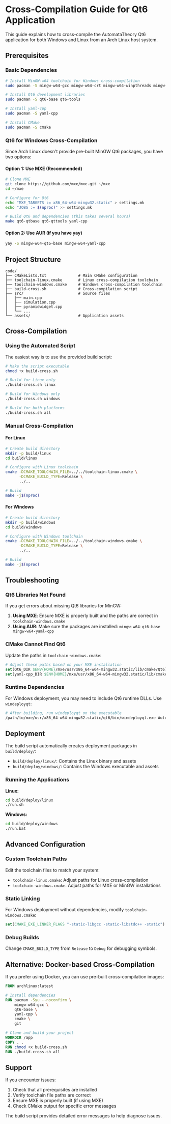# Cross-Compilation Guide for Qt6 Application

This guide explains how to cross-compile the AutomataTheory Qt6 application for both Windows and Linux from an Arch Linux host system.

## Prerequisites

### Basic Dependencies
```bash
# Install MinGW-w64 toolchain for Windows cross-compilation
sudo pacman -S mingw-w64-gcc mingw-w64-crt mingw-w64-winpthreads mingw-w64-binutils

# Install Qt6 development libraries
sudo pacman -S qt6-base qt6-tools

# Install yaml-cpp
sudo pacman -S yaml-cpp

# Install CMake
sudo pacman -S cmake
```

### Qt6 for Windows Cross-Compilation

Since Arch Linux doesn't provide pre-built MinGW Qt6 packages, you have two options:

#### Option 1: Use MXE (Recommended)
```bash
# Clone MXE
git clone https://github.com/mxe/mxe.git ~/mxe
cd ~/mxe

# Configure for Qt6
echo "MXE_TARGETS := x86_64-w64-mingw32.static" > settings.mk
echo "JOBS := $(nproc)" >> settings.mk

# Build Qt6 and dependencies (this takes several hours)
make qt6-qtbase qt6-qttools yaml-cpp
```

#### Option 2: Use AUR (if you have yay)
```bash
yay -S mingw-w64-qt6-base mingw-w64-yaml-cpp
```

## Project Structure

```
code/
├── CMakeLists.txt              # Main CMake configuration
├── toolchain-linux.cmake       # Linux cross-compilation toolchain
├── toolchain-windows.cmake     # Windows cross-compilation toolchain
├── build-cross.sh              # Cross-compilation script
├── src/                        # Source files
│   ├── main.cpp
│   ├── simulation.cpp
│   ├── pyramidwidget.cpp
│   └── ...
└── assets/                     # Application assets
```

## Cross-Compilation

### Using the Automated Script

The easiest way is to use the provided build script:

```bash
# Make the script executable
chmod +x build-cross.sh

# Build for Linux only
./build-cross.sh linux

# Build for Windows only
./build-cross.sh windows

# Build for both platforms
./build-cross.sh all
```

### Manual Cross-Compilation

#### For Linux
```bash
# Create build directory
mkdir -p build/linux
cd build/linux

# Configure with Linux toolchain
cmake -DCMAKE_TOOLCHAIN_FILE=../../toolchain-linux.cmake \
      -DCMAKE_BUILD_TYPE=Release \
      ../..

# Build
make -j$(nproc)
```

#### For Windows
```bash
# Create build directory
mkdir -p build/windows
cd build/windows

# Configure with Windows toolchain
cmake -DCMAKE_TOOLCHAIN_FILE=../../toolchain-windows.cmake \
      -DCMAKE_BUILD_TYPE=Release \
      ../..

# Build
make -j$(nproc)
```

## Troubleshooting

### Qt6 Libraries Not Found

If you get errors about missing Qt6 libraries for MinGW:

1. **Using MXE**: Ensure MXE is properly built and the paths are correct in `toolchain-windows.cmake`
2. **Using AUR**: Make sure the packages are installed: `mingw-w64-qt6-base mingw-w64-yaml-cpp`

### CMake Cannot Find Qt6

Update the paths in `toolchain-windows.cmake`:

```cmake
# Adjust these paths based on your MXE installation
set(Qt6_DIR $ENV{HOME}/mxe/usr/x86_64-w64-mingw32.static/lib/cmake/Qt6)
set(yaml-cpp_DIR $ENV{HOME}/mxe/usr/x86_64-w64-mingw32.static/lib/cmake/yaml-cpp)
```

### Runtime Dependencies

For Windows deployment, you may need to include Qt6 runtime DLLs. Use `windeployqt`:

```bash
# After building, run windeployqt on the executable
/path/to/mxe/usr/x86_64-w64-mingw32.static/qt6/bin/windeployqt.exe AutomataTheory-qt.exe
```

## Deployment

The build script automatically creates deployment packages in `build/deploy/`:

- `build/deploy/linux/`: Contains the Linux binary and assets
- `build/deploy/windows/`: Contains the Windows executable and assets

### Running the Applications

**Linux:**
```bash
cd build/deploy/linux
./run.sh
```

**Windows:**
```bash
cd build/deploy/windows
./run.bat
```

## Advanced Configuration

### Custom Toolchain Paths

Edit the toolchain files to match your system:

- `toolchain-linux.cmake`: Adjust paths for Linux cross-compilation
- `toolchain-windows.cmake`: Adjust paths for MXE or MinGW installations

### Static Linking

For Windows deployment without dependencies, modify `toolchain-windows.cmake`:

```cmake
set(CMAKE_EXE_LINKER_FLAGS "-static-libgcc -static-libstdc++ -static")
```

### Debug Builds

Change `CMAKE_BUILD_TYPE` from `Release` to `Debug` for debugging symbols.

## Alternative: Docker-based Cross-Compilation

If you prefer using Docker, you can use pre-built cross-compilation images:

```dockerfile
FROM archlinux:latest

# Install dependencies
RUN pacman -Syu --noconfirm \
    mingw-w64-gcc \
    qt6-base \
    yaml-cpp \
    cmake \
    git

# Clone and build your project
WORKDIR /app
COPY . .
RUN chmod +x build-cross.sh
RUN ./build-cross.sh all
```

## Support

If you encounter issues:

1. Check that all prerequisites are installed
2. Verify toolchain file paths are correct
3. Ensure MXE is properly built (if using MXE)
4. Check CMake output for specific error messages

The build script provides detailed error messages to help diagnose issues.
